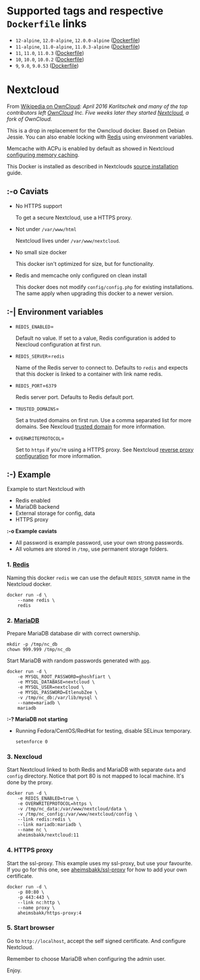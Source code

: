 
# Supported tags and respective `Dockerfile` links

- `12-alpine`, `12.0-alpine`, `12.0.0-alpine` ([Dockerfile](https://github.com/aheimsbakk/nextcloud/blob/12.0.0-alpine/Dockerfile))
- `11-alpine`, `11.0-alpine`, `11.0.3-alpine` ([Dockerfile](https://github.com/aheimsbakk/nextcloud/blob/11.0.3-alpine/Dockerfile))
- `11`, `11.0`, `11.0.3` ([Dockerfile](https://github.com/aheimsbakk/nextcloud/blob/11.0.3/Dockerfile))
- `10`, `10.0`, `10.0.2` ([Dockerfile](https://github.com/aheimsbakk/nextcloud/blob/10.0.2/Dockerfile))
- `9`, `9.0`, `9.0.53` ([Dockerfile](https://github.com/aheimsbakk/nextcloud/blob/9.0.53/Dockerfile))


# Nextcloud 

From [Wikipedia on OwnCloud][wiki_owncloud]: *April 2016 Karlitschek and many of the top contributors left [OwnCloud][] Inc. Five weeks later they started [Nextcloud][], a fork of OwnCloud.*

This is a drop in replacement for the Owncloud docker. Based on Debian Jessie. You can also enable locking with [Redis][] using environment variables.

Memcache with ACPu is enabled by default as showed in Nextcloud [configuring memory caching](https://docs.nextcloud.com/server/9/admin_manual/configuration_server/caching_configuration.html).

This Docker is installed as described in Nextclouds [source installation][] guide.


## :-o Caviats

- No HTTPS support

	To get a secure Nextcloud, use a HTTPS proxy.

- Not under `/var/www/html`

	Nextcloud lives under `/var/www/nextcloud`.

- No small size docker

    This docker isn't optimized for size, but for functionality.

- Redis and memcache only configured on clean install

	This docker does not modify `config/config.php` for existing installations. The same apply when upgrading this docker to a newer version.

## :-| Environment variables

- `REDIS_ENABLED`=

	Default no value. If set to a value, Redis configuration is added to Nexcloud configuration at first run.

- `REDIS_SERVER`=`redis`

	Name of the Redis server to connect to. Defaults to `redis` and expects that this docker is linked to a container with link name redis.

- `REDIS_PORT`=`6379`

	Redis server port. Defaults to Redis default port.

- `TRUSTED_DOMAINS`=

	Set a trusted domains on first run. Use a comma separated list for more domains. See Nexcloud [trusted domain](https://docs.nextcloud.com/server/9/admin_manual/installation/installation_wizard.html#trusted-domains-label) for more information.

- `OVERWRITEPROTOCOL`=

	Set to `https` if you're using a HTTPS proxy. See Nextcloud [reverse proxy configuration](https://docs.nextcloud.com/server/9/admin_manual/configuration_server/reverse_proxy_configuration.html) for more information.


## :-) Example

Example to start Nextcloud with

- Redis enabled
- MariaDB backend
- External storage for config, data
- HTTPS proxy 

**:-o Example caviats**

- All password is example password, use your own strong passwords.
- All volumes are stored in `/tmp`, use permanent storage folders.

### 1. [Redis](https://hub.docker.com/_/redis/)

Naming this docker `redis` we can use the default `REDIS_SERVER` name in the Nextcloud docker.

	docker run -d \
		--name redis \
		redis

### 2. [MariaDB](https://hub.docker.com/_/mariadb/)

Prepare MariaDB database dir with correct ownership.

	mkdir -p /tmp/nc_db
	chown 999.999 /tmp/nc_db

Start MariaDB with random passwords generated with [`apg`](http://linux.die.net/man/1/apg).

	docker run -d \
		-e MYSQL_ROOT_PASSWORD=ghoshfiart \
		-e MYSQL_DATABASE=nextcloud \
		-e MYSQL_USER=nextcloud \
		-e MYSQL_PASSWORD=EtlenubZee \
		-v /tmp/nc_db:/var/lib/mysql \
		--name=mariadb \
		mariadb

**:-? MariaDB not starting**

- Running Fedora/CentOS/RedHat for testing, disable SELinux temporary.

	`setenforce 0`

### 3. Nexcloud

Start Nextcloud linked to both Redis and MariaDB with separate `data` and `config` directory. Notice that port 80 is not mapped to local machine. It's done by the proxy.

	docker run -d \
		-e REDIS_ENABLED=true \
		-e OVERWRITEPROTOCOL=https \
		-v /tmp/nc_data:/var/www/nextcloud/data \
		-v /tmp/nc_config:/var/www/nextcloud/config \
		--link redis:redis \
		--link mariadb:mariadb \
		--name nc \
		aheimsbakk/nextcloud:11

### 4. HTTPS proxy

Start the ssl-proxy. This example uses my ssl-proxy, but use your favourite. If you go for this one, see [aheimsbakk/ssl-proxy](https://hub.docker.com/r/aheimsbakk/ssl-proxy/) for how to add your own certificate.

	docker run -d \
		-p 80:80 \
		-p 443:443 \
		--link nc:http \
		--name proxy \
		aheimsbakk/https-proxy:4


### 5. Start browser

Go to `http://localhost`, accept the self signed certificate. And configure Nextcloud.

Remember to choose MariaDB when configuring the admin user.

Enjoy.

[document plugin]: https://apps.owncloud.com/content/show.php/Documents?content=168711
[Redis]: https://redis.io
[wiki_owncloud]: https://en.wikipedia.org/wiki/OwnCloud
[OwnCloud]: https://owncloud.com
[Nextcloud]: https://nextcloud.com
[source installation]: https://docs.nextcloud.com/server/9/admin_manual/installation/source_installation.html

